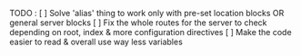 TODO :
  [ ] Solve 'alias' thing to work only with pre-set location blocks OR general server blocks
  [ ] Fix the whole routes for the server to check depending on root, index & more configuration directives
  [ ] Make the code easier to read & overall use way less variables
